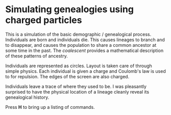 # Simulating genealogies using charged particles

<script src="processing.min.js"></script>
<canvas datasrc="coaltrace.pjs" width="600" height="450"></canvas>	

This is a simulation of the basic demographic / genealogical process.  Individuals are born and individuals die.  This causes lineages to branch and to disappear, and causes the population to share a common ancestor at some time in the past.  The *coalescent* provides a mathematical description of these patterns of ancestry.
		
Individuals are represented as circles.  Layout is taken care of through simple physics.  Each individual is given a charge and Coulomb's law is used to for repulsion.  The edges of the screen are also charged.  
		
Individuals leave a trace of where they used to be.  I was pleasantly surprised to have the physical location of a lineage cleanly reveal its genealogical history.
		
Press **H** to bring up a listing of commands.
